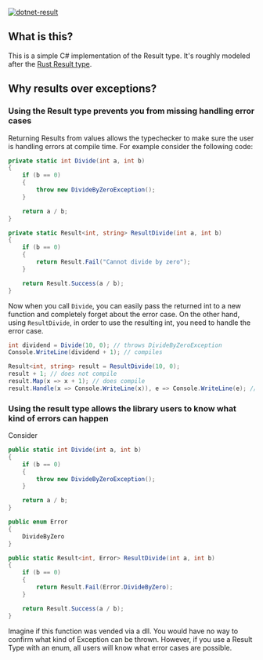 [![dotnet-result](https://img.shields.io/nuget/v/dotnet-result.svg?label=dotnet-result)](https://www.nuget.org/packages/dotnet-result/)

## What is this?
This is a simple C# implementation of the Result type. It's roughly modeled after the [Rust Result type](https://doc.rust-lang.org/std/result/enum.Result.html).

## Why results over exceptions?
### Using the Result type prevents you from missing handling error cases
Returning Results from values allows the typechecker to make sure the user is handling errors at compile time.
For example consider the following code:

```csharp
private static int Divide(int a, int b)
{
    if (b == 0)
    {
        throw new DivideByZeroException();
    }

    return a / b;
}

private static Result<int, string> ResultDivide(int a, int b)
{
    if (b == 0)
    {
        return Result.Fail("Cannot divide by zero");
    }

    return Result.Success(a / b);
}
```

Now when you call `Divide`, you can easily pass the returned int to a new function and completely forget about the error case. On the other hand, using `ResultDivide`, in order to use the resulting int, you need to handle the error case.

```csharp
int dividend = Divide(10, 0); // throws DivideByZeroException
Console.WriteLine(dividend + 1); // compiles
```

```csharp
Result<int, string> result = ResultDivide(10, 0);
result + 1; // does not compile
result.Map(x => x + 1); // does compile
result.Handle(x => Console.WriteLine(x)), e => Console.WriteLine(e); // does compile but we must handle the error case
```
### Using the result type allows the library users to know what kind of errors can happen
Consider
```csharp
public static int Divide(int a, int b)
{
    if (b == 0)
    {
        throw new DivideByZeroException();
    }

    return a / b;
}

public enum Error
{
    DivideByZero
}

public static Result<int, Error> ResultDivide(int a, int b)
{
    if (b == 0)
    {
        return Result.Fail(Error.DivideByZero);
    }

    return Result.Success(a / b);
}
```
Imagine if this function was vended via a dll. You would have no way to confirm what kind of Exception can be thrown. However, if you use a Result Type with an enum, all users will know what error cases are possible.
